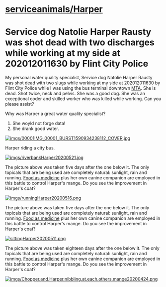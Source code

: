 <link rel="prerender" href="https://github.com/serviceanimals/Harper/">

# [serviceanimals/Harper](https://github.com/serviceanimals/Harper/)

# Service dog Natolie Harper Rausty was shot dead with two discharges while working at my side at 202012011630 by Flint City Police

My personal water quality specialist, Service dog Natolie Harper Rausty was shot dead with two slugs while working at my side at 202012011630 by Flint City Police while I was using the bus terminal downtown [MTA](https://mtaflint.org/).  She is dead.  Shot twice, neck and pelvis.  She was a good dog. She was an exceptional coder and skilled worker who was killed while working. Can you please assist?

Why was Harper a great water quality specialist?
1. She woyld not forge data!
1. She drank good water.

[![imgs/00001IMG_00001_BURST1590934238112_COVER.jpg](https://github.com/serviceanimals/Harper/raw/master/imgs/00001IMG_00001_BURST1590934238112_COVER.jpg)](https://github.com/serviceanimals/Harper/raw/master/imgs/00001IMG_00001_BURST1590934238112_COVER.jpg)

Harper riding a city bus.

[![imgs/riverbankHarper20200521.jpg](https://github.com/serviceanimals/Harper/raw/master/imgs/riverbankHarper20200521.jpg)](https://github.com/serviceanimals/Harper/raw/master/imgs/riverbankHarper20200521.jpg)

The picture above was taken five days after the one below it.  The only topicals that are being used are completely natural: sunlight, rain and running.  [Food as medicine](https://serviceanimals.github.io/FaM/) plus her own canine companion are employed in this battle to control Harper's mange.  Do you see the improvement in Harper's coat?

[![imgs/runningHarper20200516.png](https://github.com/serviceanimals/Harper/raw/master/imgs/runningHarper20200516.png)](https://github.com/serviceanimals/Harper/raw/master/imgs/runningHarper20200516.png)

The picture above was taken five days after the one below it.  The only topicals that are being used are completely natural: sunlight, rain and running.  [Food as medicine](https://serviceanimals.github.io/FaM/) plus her own canine companion are employed in this battle to control Harper's mange.  Do you see the improvement in Harper's coat?

[![sittingHarper20200511.png](https://github.com/serviceanimals/Harper/raw/master/sittingHarper20200511.png)](https://github.com/serviceanimals/Harper/raw/master/sittingHarper20200511.png)

The picture above was taken eighteen days after the one below it.  The only topicals that are being used are completely natural: sunlight, rain and running.  [Food as medicine](https://serviceanimals.github.io/FaM/) plus her own canine companion are employed in this battle to control Harper's mange.  Do you see the improvement in Harper's coat?

[![imgs/Chopper.and.Harper.nibbling.at.each.others.mange20200424.png](https://github.com/serviceanimals/Harper/raw/master/imgs/Chopper.and.Harper.nibbling.at.each.others.mange20200424.png)](https://github.com/serviceanimals/Harper/raw/master/imgs/Chopper.and.Harper.nibbling.at.each.others.mange20200424.png)

<!-- [Issues at this repository](https://github.com/serviceanimals/Harper/issues)

[Pulls at this repository](https://github.com/serviceanimals/Harper/pulls)

Harper README.md EOF -->
